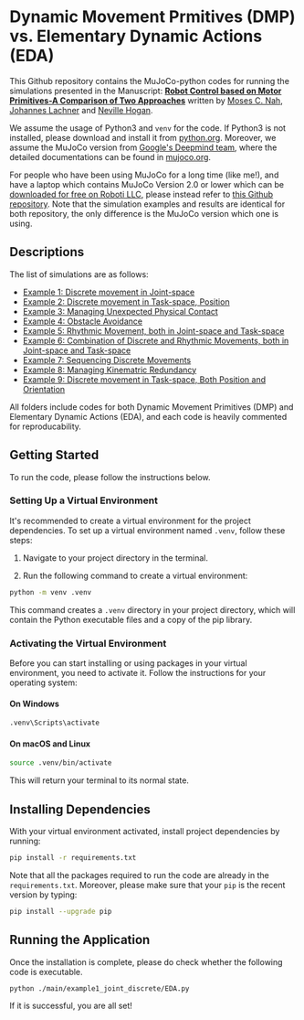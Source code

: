 # Dynamic Movement Prmitives (DMP) vs. Elementary Dynamic Actions (EDA)

This Github repository contains the MuJoCo-python codes for running the simulations presented in the Manuscript: [**Robot Control based on Motor Primitives-A Comparison of Two Approaches**](https://arxiv.org/abs/2310.18771) written by [Moses C. Nah](https://mosesnah-shared.github.io/about.html), [Johannes Lachner](https://jlachner.github.io/) and [Neville Hogan](https://meche.mit.edu/people/faculty/neville@mit.edu). 

We assume the usage of Python3 and `venv` for the code. If Python3 is not installed, please download and install it from [python.org](https://www.python.org/). Moreover, we assume the MuJoCo version from [Google's Deepmind team](https://github.com/google-deepmind/mujoco), where the detailed documentations can be found in [mujoco.org](https://mujoco.org/).

For people who have been using MuJoCo for a long time (like me!), and have a laptop which contains MuJoCo Version 2.0 or lower which can be [downloaded for free on Roboti LLC](https://www.roboti.us/download.html), please instead refer to [this Github repository](https://github.com/mosesnah-shared/DMP-comparison). Note that the simulation examples and results are identical for both repository, the only difference is the MuJoCo version which one is using.

## Descriptions
The list of simulations are as follows:
- [Example 1: Discrete movement in Joint-space](./main/example1_joint_discrete)
- [Example 2: Discrete movement in Task-space, Position](./main/example2_task_discrete)
- [Example 3: Managing Unexpected Physical Contact](./main/example3_unexpected_contact)
- [Example 4: Obstacle Avoidance](./main/example4_obstacle_avoidance)
- [Example 5: Rhythmic Movement, both in Joint-space and Task-space](./main/example5_rhythmic)
- [Example 6: Combination of Discrete and Rhythmic Movements, both in Joint-space and Task-space](./main/example6_discrete_and_rhythmic)
- [Example 7: Sequencing Discrete Movements](./main/example7_sequencing)
- [Example 8: Managing Kinematric Redundancy](./main/example8_redundancy)
- [Example 9: Discrete movement in Task-space, Both Position and Orientation](./main/example9_pos_and_orient)

All folders include codes for both Dynamic Movement Primitives (DMP) and Elementary Dynamic Actions (EDA), and each code is heavily commented for reproducability.

## Getting Started
To run the code, please follow the instructions below.

### Setting Up a Virtual Environment

It's recommended to create a virtual environment for the project dependencies. To set up a virtual environment named `.venv`, follow these steps:

1. Navigate to your project directory in the terminal.

2. Run the following command to create a virtual environment:

```bash
python -m venv .venv
```

This command creates a `.venv` directory in your project directory, which will contain the Python executable files and a copy of the pip library.

### Activating the Virtual Environment

Before you can start installing or using packages in your virtual environment, you need to activate it. Follow the instructions for your operating system:

#### On Windows

```bash
.venv\Scripts\activate
```

#### On macOS and Linux

```bash
source .venv/bin/activate
```

This will return your terminal to its normal state.

## Installing Dependencies
With your virtual environment activated, install project dependencies by running:
```bash
pip install -r requirements.txt
```
Note that all the packages required to run the code are already in the `requirements.txt`. 
Moreover, please make sure that your `pip` is the recent version by typing:
```bash
pip install --upgrade pip
```


## Running the Application
Once the installation is complete, please do check whether the following code is executable.
```bash
python ./main/example1_joint_discrete/EDA.py
```
If it is successful, you are all set!